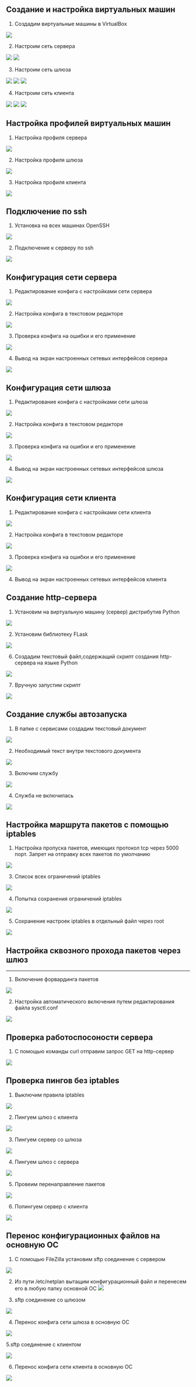 ## Создание и настройка виртуальных машин

1. Создадим виртуальные машины в VirtualBox

![](screenshots/create.png)
  
2. Настроим сеть сервера

![](screenshots/server_virt1.png)
![](screenshots/server_virt2.png)

3. Настроим сеть шлюза

![](screenshots/gateway_virt1.png)
![](screenshots/gateway_virt2.png)
![](screenshots/gateway_virt3.png)

4. Настроим сеть клиента

![](screenshots/client_network1.png)
![](screenshots/client_network2.png)
![](screenshots/client_network.png)

## Настройка профилей виртуальных машин

1. Настройка профиля сервера

![](screenshots/server_profile.png)

2. Настройка профиля шлюза

![](screenshots/gateway_profile.png)

3. Настройка профиля клиента

![](screenshots/client_profile.png)

## Подключение по ssh

1. Установка на всех машинах OpenSSH

![](screenshots/ssh_server.png)

2. Подключение к серверу по ssh

![](screenshots/ssh_connect.png)

## Конфигурация сети сервера

1. Редактирование конфига с настройками сети сервера

![](screenshots/server_network.png)

2. Настройка конфига в текстовом редакторе

![](screenshots/server_network2.png)

3. Проверка конфига на ошибки и его применение

![](screenshots/server_network3.png)

4. Вывод на экран настроенных сетевых интерфейсов сервера

![](screenshots/server_network4.png)

## Конфигурация сети шлюза

1. Редактирование конфига с настройками сети шлюза

![](screenshots/gateway_network1.png)

2. Настройка конфига в текстовом редакторе

![](screenshots/gateway_network2.png)

3. Проверка конфига на ошибки и его применение

![](screenshots/gateway_network3.png)

4. Вывод на экран настроенных сетевых интерфейсов шлюза

![](screenshots/gateway_network4.png)

## Конфигурация сети клиента

1. Редактирование конфига с настройками сети клиента

![](screenshots/client_network1.png)

2. Настройка конфига в текстовом редакторе

![](screenshots/client_network2.png)

3. Проверка конфига на ошибки и его применение

![](screenshots/client_network3.png)

4. Вывод на экран настроенных сетевых интерфейсов клиента

## Создание http-сервера

1. Установим на виртуальную машину (сервер) дистрибутив Python

![](screenshots/python1.png)

2. Установим библиотеку FLask

![](screenshots/python3.png)

6. Создадим текстовый файл,содержащий скрипт создания http-сервера на языке Python

![](screenshots/flask.png)

7. Вручную запустим скрипт

![](screenshots/python7.png)

## Создание службы автозапуска

1. В папке с сервисами создадим текстовый документ

![](service1.png)

2. Необходимый текст внутри текстового документа

![](service2.png)

3. Включим службу

![](service3.png)

4. Служба не включилась

![](service4.png)

## Настройка маршрута пакетов с помощью iptables

1. Настройка пропуска пакетов, имеющих протокол tcp через 5000 порт. Запрет на отправку всех пакетов по умолчанию

![](screenshots/iptables.png)

3. Список всех ограничений iptables

![](screenshots/iptables2.png)

4. Попытка сохранения ограничений iptables

![](screenshots/save_iptables.png)

5. Сохранение настроек iptables в отдельный файл через root

![](screenshots/save_iptables2.png)

## Настройка сквозного прохода пакетов через шлюз 
------
1. Включение форвардинга пакетов

![](screenshots/probros.png)

2. Настройка автоматического включения путем редактирования файла sysctl.conf

![](screenshots/probros2.png)

## Проверка работоспосоности сервера

1. С помощью команды curl отправим запрос GET на http-сервер

![](proverka.png)

## Проверка пингов без iptables

1. Выключим правила iptables

![](screenshots/iptables_reset.png)

2. Пингуем шлюз с клиента

![](screenshots/ping_client_to_gateway.png)

3. Пингуем сервер со шлюза

![](screenshots/ping_gateway_to_server.png)

4. Пингуем шлюз с сервера 

![](screenshots/ping_server_to_gateway.png)

5. Провеим перенаправление пакетов

![](screenshots/proverka_forward.png)

6. Попингуем сервер с клиента

![](screenshots/ping_client_to_server.png)

## Перенос конфигурационных файлов на основную ОС

1. С помощью FileZilla установим sftp соединение с сервером

![](screenshots/sftp_server1.png)

2. Из пути /etc/netplan вытащим конфигурационный файл и перенесем его в любую папку основной ОС
![](screenshots/sftp_server2.png)

3. sftp соединение со шлюзом

![](screenshots/sftp_gateway1.png)

4. Перенос конфига сети шлюза в основную ОС

![](screenshots/sftp_gateway2.png)

5.sftp соединение с клиентом

![](screenshots/sftp_client1.png)

6. Перенос конфига сети клиента в основную ОС

![](screenshots/sftp_client2.png)

